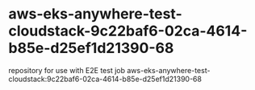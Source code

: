 # aws-eks-anywhere-test-cloudstack-9c22baf6-02ca-4614-b85e-d25ef1d21390-68
repository for use with E2E test job aws-eks-anywhere-test-cloudstack:9c22baf6-02ca-4614-b85e-d25ef1d21390-68
